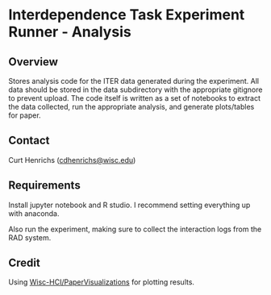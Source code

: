# Interdependence Task Experiment Runner - Analysis

## Overview
Stores analysis code for the ITER data generated during the experiment. All data
should be stored in the data subdirectory with the appropriate gitignore to prevent upload.
The code itself is written as a set of notebooks to extract the data collected, run the
appropriate analysis, and generate plots/tables for paper.

## Contact
Curt Henrichs (cdhenrichs@wisc.edu)

## Requirements
Install jupyter notebook and R studio. I recommend setting everything up with anaconda.

Also run the experiment, making sure to collect the interaction logs from the RAD system.

## Credit
Using [Wisc-HCI/PaperVisualizations](https://github.com/Wisc-HCI/PaperVisualizations) for plotting results.
